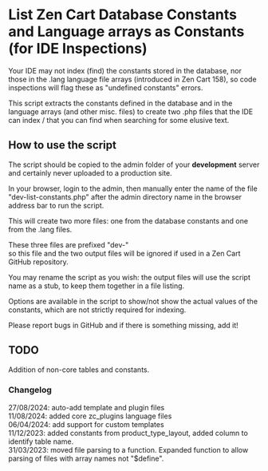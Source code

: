 # List Zen Cart Database Constants and Language arrays as Constants (for IDE Inspections)
Your IDE may not index (find) the constants stored in the database, nor those in the .lang language file arrays (introduced in Zen Cart 158), so code inspections will flag these as "undefined constants" errors.

This script extracts the constants defined in the database and in the language arrays (and other misc. files) to create two .php files that the IDE can index / that you can find when searching for some elusive text.

## How to use the script
The script should be copied to the admin folder of your **development** server and certainly never uploaded to a production site.

In your browser, login to the admin, then manually enter the name of the file "dev-list-constants.php" after the admin directory name in the browser address bar to run the script.

This will create two more files: one from the database constants and one from the .lang files. 

These three files are prefixed "dev-"  
so this file and the two output files will be ignored if used in a Zen Cart GitHub repository.

You may rename the script as you wish: the output files will use the script name as a stub, to keep them together in a file listing.

Options are available in the script to show/not show the actual values of the constants, which are not strictly required for indexing.

Please report bugs in GitHub and if there is something missing, add it!

## TODO
Addition of non-core tables and constants.

### Changelog
27/08/2024: auto-add template and plugin files  
11/08/2024: added core zc_plugins language files  
06/04/2024: add support for custom templates  
11/12/2023: added constants from product_type_layout, added column to identify table name.  
31/03/2023: moved file parsing to a function. Expanded function to allow parsing of files with array names not "$define".
